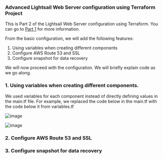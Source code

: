 ### Advanced Lightsail Web Server configuration using Terraform Project

This is Part 2 of the Lightsail Web Server configuration using Terraform. You can go to [Part 1](https://github.com/sergewiclef/AWS_Lightsail_wordpress_project) for more information. 

From the basic configuration, we will add the following features:

  1. Using variables when creating different components
  2. Configure AWS Route 53 and SSL
  3. Configure snapshot for data recovery

We will now proceed with the configuration. We will briefly explain code as we go along.

### 1. Using variables when creating different components.

We used variables for each component instead of directly defining values in the main.tf file. For example, we replaced the code below in the main.tf with the code below it from variables.tf

![image](https://github.com/user-attachments/assets/65390fda-5684-4f9e-a341-7aed46c3982d)

![image](https://github.com/user-attachments/assets/2b896d2f-e5ac-48f2-9e53-1edc0f77cfda)

### 2. Configure AWS Route 53 and SSL


### 3. Configure snapshot for data recovery




 



